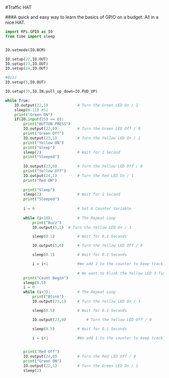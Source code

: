 <!--
---
name: Traffic HAT
manufacturer: Ryanteck LTD.
url: http://www.ryanteck.uk/
buy: http://www.ryanteck.uk/
description: A quick and easy way to learn the basics of GPIO on a budget. All in
  a nice HAT.
pincount: 40
pin:
  '15':
    name: LED1 / Green
    direction: output
    active: high
  '16':
    name: LED2 / Amber
    direction: output
    active: high
  '18':
    name: LED3 / Red
    direction: output
    active: high
  '22':
    name: Button
    direction: input
    active: high
  '29':
    name: Buzzer
    direction: output
    active: high
-->
#Traffic HAT

###A quick and easy way to learn the basics of GPIO on a budget. All in a nice HAT.

```python
import RPi.GPIO as IO
from time import sleep


IO.setmode(IO.BCM)

IO.setup(22,IO.OUT)
IO.setup(23,IO.OUT)
IO.setup(24,IO.OUT)

#Buzz
IO.setup(5,IO.OUT)

IO.setup(25,IO.IN,pull_up_down=IO.PUD_UP)

while True:
	IO.output(22,1) 			# Turn the Green LED On / 1
	sleep(0.11) #S1
	print("Green ON")
	if(IO.input(25) == 0):
		print("BUTTON PRESS")
		IO.output(22,0)			# Turn the Green LED Off / 0
		print("Green Off")
		IO.output(23,1) 		# Turn the Yellow LED On / 1
		print("Yellow ON")	
		print("Sleep")
		sleep(2) 				# Wait for 1 Second
		print("Sleeped")
	
		IO.output(23,0) 		# Turn the Yellow LED Off / 0
		print("Yellow Off")
		IO.output(24,1)			# Turn the Red LED On / 1
		print("Red ON")
		
		print("Sleep")
		sleep(2) 				# Wait for 1 Second
		print("Sleeped")
		
		i = 0 					# Set A Counter Variable
		
		while (i<10):			# The Repeat Loop
			print("Buzz")
			IO.output(5,1) 	# Turn the Yellow LED On / 1

			sleep(0.1) 			# Wait for 0.1 Seconds

			IO.output(5,0) 		# Turn the Yellow LED Off / 0

			sleep(0.1)			# Wait for 0.1 Seconds

			i = i+1				#We add 1 to the counter to keep track of the loop
		
								# We want to blink the Yellow LED 3 Times
		print("Count Begin")
		sleep(0.5)
		i = 0
		while (i<3):			# The Repeat Loop
			print("Blink")
			IO.output(23,1) 	# Turn the Yellow LED On / 1

			sleep(0.5) 			# Wait for 0.1 Seconds

			IO.output(23,0) 		# Turn the Yellow LED Off / 0

			sleep(0.5)			# Wait for 0.1 Seconds

			i = i+1				#We add 1 to the counter to keep track of the loop

		
		print("Red Off")
		IO.output(24,0) 		# Turn the Red LED Off / 0
		print("Green ON")
		IO.output(22,1) 		# Turn the Green LED On / 1
		sleep(2)

```